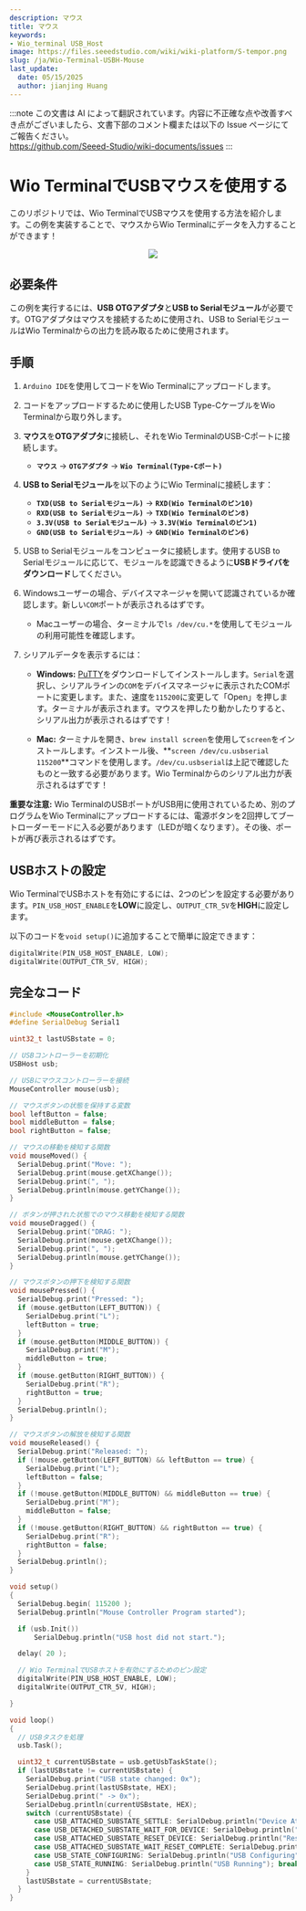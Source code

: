 ```yaml
---
description: マウス
title: マウス
keywords:
- Wio_terminal USB_Host
image: https://files.seeedstudio.com/wiki/wiki-platform/S-tempor.png
slug: /ja/Wio-Terminal-USBH-Mouse
last_update:
  date: 05/15/2025
  author: jianjing Huang
---
```

:::note
この文書は AI によって翻訳されています。内容に不正確な点や改善すべき点がございましたら、文書下部のコメント欄または以下の Issue ページにてご報告ください。  
https://github.com/Seeed-Studio/wiki-documents/issues
:::

# Wio TerminalでUSBマウスを使用する

このリポジトリでは、Wio TerminalでUSBマウスを使用する方法を紹介します。この例を実装することで、マウスからWio Terminalにデータを入力することができます！

<div align="center"><img width ="{500}" src="https://files.seeedstudio.com/wiki/Wio-Terminal/img/20200108160611.gif"/></div>

## 必要条件

この例を実行するには、**USB OTGアダプタ**と**USB to Serialモジュール**が必要です。OTGアダプタはマウスを接続するために使用され、USB to SerialモジュールはWio Terminalからの出力を読み取るために使用されます。

## 手順

1. `Arduino IDE`を使用してコードをWio Terminalにアップロードします。

2. コードをアップロードするために使用したUSB Type-CケーブルをWio Terminalから取り外します。

3. **マウス**を**OTGアダプタ**に接続し、それをWio TerminalのUSB-Cポートに接続します。
      - **`マウス`** -> **`OTGアダプタ`** -> **`Wio Terminal(Type-Cポート)`**

4. **USB to Serialモジュール**を以下のようにWio Terminalに接続します：
      - **`TXD(USB to Serialモジュール)`** -> **`RXD(Wio Terminalのピン10)`**
      - **`RXD(USB to Serialモジュール)`** -> **`TXD(Wio Terminalのピン8)`**
      - **`3.3V(USB to Serialモジュール)`** -> **`3.3V(Wio Terminalのピン1)`**
      - **`GND(USB to Serialモジュール)`** -> **`GND(Wio Terminalのピン6)`**

5. USB to Serialモジュールをコンピュータに接続します。使用するUSB to Serialモジュールに応じて、モジュールを認識できるように**USBドライバをダウンロード**してください。

6. Windowsユーザーの場合、デバイスマネージャを開いて認識されているか確認します。新しい`COM`ポートが表示されるはずです。
      - Macユーザーの場合、ターミナルで`ls /dev/cu.*`を使用してモジュールの利用可能性を確認します。

7. シリアルデータを表示するには：
      - **Windows:** [PuTTY](https://www.putty.org/)をダウンロードしてインストールします。`Serial`を選択し、シリアルラインの`COM`をデバイスマネージャに表示されたCOMポートに変更します。また、速度を`115200`に変更して「Open」を押します。ターミナルが表示されます。マウスを押したり動かしたりすると、シリアル出力が表示されるはずです！

      - **Mac:** ターミナルを開き、`brew install screen`を使用して`screen`をインストールします。インストール後、**`screen /dev/cu.usbserial 115200`**コマンドを使用します。`/dev/cu.usbserial`は上記で確認したものと一致する必要があります。Wio Terminalからのシリアル出力が表示されるはずです！

**重要な注意:** Wio TerminalのUSBポートがUSB用に使用されているため、別のプログラムをWio Terminalにアップロードするには、電源ボタンを2回押してブートローダーモードに入る必要があります（LEDが暗くなります）。その後、ポートが再び表示されるはずです。

## USBホストの設定

Wio TerminalでUSBホストを有効にするには、2つのピンを設定する必要があります。`PIN_USB_HOST_ENABLE`を**LOW**に設定し、`OUTPUT_CTR_5V`を**HIGH**に設定します。

以下のコードを`void setup()`に追加することで簡単に設定できます：

```cpp
digitalWrite(PIN_USB_HOST_ENABLE, LOW);
digitalWrite(OUTPUT_CTR_5V, HIGH);
```

## 完全なコード

```cpp
#include <MouseController.h>
#define SerialDebug Serial1

uint32_t lastUSBstate = 0;

// USBコントローラーを初期化
USBHost usb;

// USBにマウスコントローラーを接続
MouseController mouse(usb);

// マウスボタンの状態を保持する変数
bool leftButton = false;
bool middleButton = false;
bool rightButton = false;

// マウスの移動を検知する関数
void mouseMoved() {
  SerialDebug.print("Move: ");
  SerialDebug.print(mouse.getXChange());
  SerialDebug.print(", ");
  SerialDebug.println(mouse.getYChange());
}

// ボタンが押された状態でのマウス移動を検知する関数
void mouseDragged() {
  SerialDebug.print("DRAG: ");
  SerialDebug.print(mouse.getXChange());
  SerialDebug.print(", ");
  SerialDebug.println(mouse.getYChange());
}

// マウスボタンの押下を検知する関数
void mousePressed() {
  SerialDebug.print("Pressed: ");
  if (mouse.getButton(LEFT_BUTTON)) {
    SerialDebug.print("L");
    leftButton = true;
  }
  if (mouse.getButton(MIDDLE_BUTTON)) {
    SerialDebug.print("M");
    middleButton = true;
  }
  if (mouse.getButton(RIGHT_BUTTON)) {
    SerialDebug.print("R");
    rightButton = true;
  }
  SerialDebug.println();
}

// マウスボタンの解放を検知する関数
void mouseReleased() {
  SerialDebug.print("Released: ");
  if (!mouse.getButton(LEFT_BUTTON) && leftButton == true) {
    SerialDebug.print("L");
    leftButton = false;
  }
  if (!mouse.getButton(MIDDLE_BUTTON) && middleButton == true) {
    SerialDebug.print("M");
    middleButton = false;
  }
  if (!mouse.getButton(RIGHT_BUTTON) && rightButton == true) {
    SerialDebug.print("R");
    rightButton = false;
  }
  SerialDebug.println();
}

void setup()
{
  SerialDebug.begin( 115200 );
  SerialDebug.println("Mouse Controller Program started");

  if (usb.Init())
      SerialDebug.println("USB host did not start.");

  delay( 20 );

  // Wio TerminalでUSBホストを有効にするためのピン設定
  digitalWrite(PIN_USB_HOST_ENABLE, LOW);
  digitalWrite(OUTPUT_CTR_5V, HIGH);

}

void loop()
{
  // USBタスクを処理
  usb.Task();

  uint32_t currentUSBstate = usb.getUsbTaskState();
  if (lastUSBstate != currentUSBstate) {
    SerialDebug.print("USB state changed: 0x");
    SerialDebug.print(lastUSBstate, HEX);
    SerialDebug.print(" -> 0x");
    SerialDebug.println(currentUSBstate, HEX);
    switch (currentUSBstate) {
      case USB_ATTACHED_SUBSTATE_SETTLE: SerialDebug.println("Device Attached"); break;
      case USB_DETACHED_SUBSTATE_WAIT_FOR_DEVICE: SerialDebug.println("Detached, waiting for Device"); break;
      case USB_ATTACHED_SUBSTATE_RESET_DEVICE: SerialDebug.println("Resetting Device"); break;
      case USB_ATTACHED_SUBSTATE_WAIT_RESET_COMPLETE: SerialDebug.println("Reset complete"); break;
      case USB_STATE_CONFIGURING: SerialDebug.println("USB Configuring"); break;
      case USB_STATE_RUNNING: SerialDebug.println("USB Running"); break;
    }
    lastUSBstate = currentUSBstate;
  }
}
```